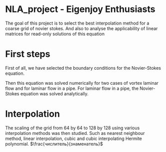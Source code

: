 # NLA_project - Eigenjoy Enthusiasts
The goal of this project is to select the best interpolation method for a coarse grid of novier stokes. And also to analyse the applicability of linear matrices for read-only solutions of this equation

# First steps

First of all, we have selected the boundary conditions for the Novier-Stokes equation. 

Then this equation was solved numerically for two cases of vortex laminar flow and for laminar flow in a pipe. For laminar flow in a pipe, the Novier-Stokes equation was solved analytically.
# Interpolation 

The scaling of the grid from 64 by 64 to 128 by 128 using various interpolation methods was then studied. Such as nearest neighbour method, linear interpolation, cubic and cubic interpolating Hermite polynomial. 
$\frac{числитель}{знаменатель}$
